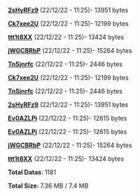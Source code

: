 [**2sHyRFz9**](/data/2sHyRFz9.txt) (22/12/22 - 11:25)- 13951 bytes

[**Ck7xee2U**](/data/Ck7xee2U.txt) (22/12/22 - 11:25)- 12199 bytes

[**ttt1t8XX**](/data/ttt1t8XX.txt) (22/12/22 - 11:25)- 13424 bytes

[**jWGCBRbP**](/data/jWGCBRbP.txt) (22/12/22 - 11:25)- 15264 bytes

[**TnSjnrfc**](/data/TnSjnrfc.txt) (22/12/22 - 11:25)- 2446 bytes

[**Ck7xee2U**](/data/Ck7xee2U.txt) (22/12/22 - 11:25)- 12199 bytes

[**TnSjnrfc**](/data/TnSjnrfc.txt) (22/12/22 - 11:25)- 2446 bytes

[**2sHyRFz9**](/data/2sHyRFz9.txt) (22/12/22 - 11:25)- 13951 bytes

[**Ev0AZLPi**](/data/Ev0AZLPi.txt) (22/12/22 - 11:25)- 12615 bytes

[**Ev0AZLPi**](/data/Ev0AZLPi.txt) (22/12/22 - 11:25)- 12615 bytes

[**jWGCBRbP**](/data/jWGCBRbP.txt) (22/12/22 - 11:25)- 15264 bytes

[**ttt1t8XX**](/data/ttt1t8XX.txt) (22/12/22 - 11:25)- 13424 bytes

**Total Datas**: 1181

**Total Size**: 7.36 MB / 7.4 MB